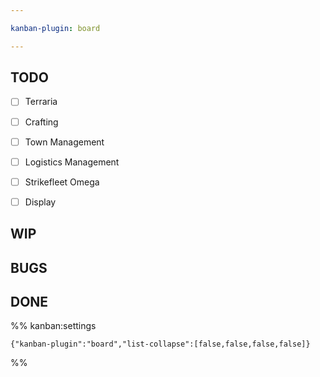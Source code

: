 ```yaml
---

kanban-plugin: board

---
```


## TODO

- [ ] Terraria
- [ ] Crafting
- [ ] Town Management
- [ ] Logistics Management
- [ ] Strikefleet Omega
- [ ] Display


## WIP



## BUGS



## DONE





%% kanban:settings
```
{"kanban-plugin":"board","list-collapse":[false,false,false,false]}
```
%%